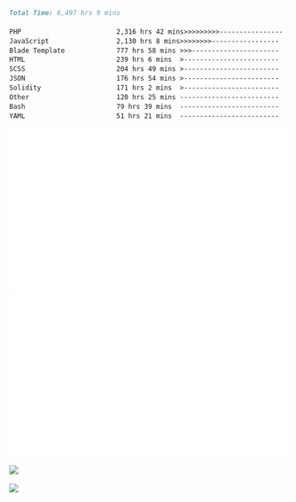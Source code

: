 <!--START_SECTION:waka-->

```markdown
Total Time: 6,497 hrs 9 mins

PHP                        2,316 hrs 42 mins>>>>>>>>>----------------   35.01 %
JavaScript                 2,130 hrs 8 mins>>>>>>>>-----------------   32.19 %
Blade Template             777 hrs 58 mins >>>----------------------   11.76 %
HTML                       239 hrs 6 mins  >------------------------   03.61 %
SCSS                       204 hrs 49 mins >------------------------   03.10 %
JSON                       176 hrs 54 mins >------------------------   02.67 %
Solidity                   171 hrs 2 mins  >------------------------   02.58 %
Other                      120 hrs 25 mins -------------------------   01.82 %
Bash                       79 hrs 39 mins  -------------------------   01.20 %
YAML                       51 hrs 21 mins  -------------------------   00.78 %
```

<!--END_SECTION:waka-->

![](https://raw.githubusercontent.com/DrMaxis/github-stats-transparent/output/generated/overview.svg)
![](https://raw.githubusercontent.com/DrMaxis/github-stats-transparent/output/generated/languages.svg)

![](https://git-readme-stats-drmaxis-projects.vercel.app/api?username=drmaxis&show_icons=true&theme=outrun&count_private=true&show=reviews,discussions_started,discussions_answered,prs_merged,prs_merged_percentage&custom_title=2024%20Github%20Rank)
 
<a href="https://count.getloli.com/"><img src="https://count.getloli.com/get/@:maxis-the-alchemist?theme=rule34"></a>
<!-- https://count.getloli.com/get/@alchemist?theme=rule34 -->
<br>
